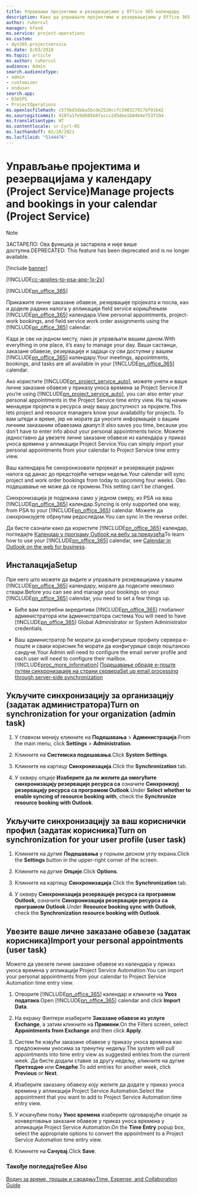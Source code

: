 ```yaml
---
title: Управљање пројектима и резервацијама у Office 365 календару
description: Како да управљате пројектима и резервацијама у Office 365 календару
author: ruhercul
manager: kfend
ms.service: project-operations
ms.custom:
- dyn365-projectservice
ms.date: 8/03/2018
ms.topic: article
ms.author: ruhercul
audience: Admin
search.audienceType:
- admin
- customizer
- enduser
search.app:
- D365PS
- ProjectOperations
ms.openlocfilehash: c575bd3deba5bcde2526ccfc598327917bf91642
ms.sourcegitcommit: 418fa1fe9d605b8faccc2d5dee1b04b4e753f194
ms.translationtype: HT
ms.contentlocale: sr-Cyrl-RS
ms.lasthandoff: 02/10/2021
ms.locfileid: "5144476"
---
```

# <a name="manage-projects-and-bookings-in-your-calendar-project-service"></a><span data-ttu-id="c2f7d-103">Управљање пројектима и резервацијама у календару (Project Service)</span><span class="sxs-lookup"><span data-stu-id="c2f7d-103">Manage projects and bookings in your calendar (Project Service)</span></span>

> [!Note]
> <span data-ttu-id="c2f7d-104">ЗАСТАРЕЛО: Ова функција је застарела и није више доступна.</span><span class="sxs-lookup"><span data-stu-id="c2f7d-104">DEPRECATED: This feature has been deprecated and is no longer available.</span></span>

[!include [banner](../includes/psa-now-project-operations.md)]

[!INCLUDE[cc-applies-to-psa-app-1x-2x](../includes/cc-applies-to-psa-app-1x-2x.md)]

[!INCLUDE[pn_office_365](../includes/pn-office-365.md)] 

<span data-ttu-id="c2f7d-105">Прикажите личне заказане обавезе, резервације пројеката и посла, као и доделе радних налога у апликацији field service коришћењем [!INCLUDE[pn_office_365](../includes/pn-office-365.md)] календара.</span><span class="sxs-lookup"><span data-stu-id="c2f7d-105">View personal appointments, project-work bookings, and field service work order assignments using the [!INCLUDE[pn_office_365](../includes/pn-office-365.md)] calendar.</span></span>  
  
 <span data-ttu-id="c2f7d-106">Када је све на једном месту, лако је управљати вашим даном.</span><span class="sxs-lookup"><span data-stu-id="c2f7d-106">With everything in one place, it’s easy to manage your day.</span></span> <span data-ttu-id="c2f7d-107">Ваши састанци, заказане обавезе, резервације и задаци су сви доступни у вашем [!INCLUDE[pn_office_365](../includes/pn-office-365.md)] календару.</span><span class="sxs-lookup"><span data-stu-id="c2f7d-107">Your meetings, appointments, bookings, and tasks are all available in your [!INCLUDE[pn_office_365](../includes/pn-office-365.md)] calendar.</span></span>  
  
 <span data-ttu-id="c2f7d-108">Ако користите [!INCLUDE[pn_project_service_auto](../includes/pn-project-service-auto.md)], можете унети и ваше личне заказане обавезе у приказу уноса времена за Project Service.</span><span class="sxs-lookup"><span data-stu-id="c2f7d-108">If you’re using [!INCLUDE[pn_project_service_auto](../includes/pn-project-service-auto.md)], you can also enter your personal appointments in the Project Service time entry view.</span></span> <span data-ttu-id="c2f7d-109">На тај начин менаџери пројекта и ресурса знају вашу доступност за пројекте.</span><span class="sxs-lookup"><span data-stu-id="c2f7d-109">This lets project and resource managers know your availability for projects.</span></span> <span data-ttu-id="c2f7d-110">То вам штеди и време, јер не морате да уносите информације о вашим личним заказаним обавезама двапут.</span><span class="sxs-lookup"><span data-stu-id="c2f7d-110">It also saves you time, because you don’t have to enter info about your personal appointments twice.</span></span> <span data-ttu-id="c2f7d-111">Можете једноставно да увезете личне заказане обавезе из календара у приказ уноса времена у апликацији Project Service.</span><span class="sxs-lookup"><span data-stu-id="c2f7d-111">You can simply import your personal appointments from your calendar to Project Service time entry view.</span></span>  
  
 <span data-ttu-id="c2f7d-112">Ваш календара ће синхронизовати пројекат и резервације радних налога од данас до предстојеће четири недеље.</span><span class="sxs-lookup"><span data-stu-id="c2f7d-112">Your calendar will sync project and work order bookings from today to upcoming four weeks.</span></span> <span data-ttu-id="c2f7d-113">Ово подешавање не може да се промени.</span><span class="sxs-lookup"><span data-stu-id="c2f7d-113">This setting can’t be changed.</span></span>  
  
 <span data-ttu-id="c2f7d-114">Синхронизација је подржана само у једном смеру, из PSA на ваш [!INCLUDE[pn_office_365](../includes/pn-office-365.md)] календар.</span><span class="sxs-lookup"><span data-stu-id="c2f7d-114">Syncing is only supported one way, from PSA to your [!INCLUDE[pn_office_365](../includes/pn-office-365.md)] calendar.</span></span> <span data-ttu-id="c2f7d-115">Можете да синхронизујете обрнутим редоследом.</span><span class="sxs-lookup"><span data-stu-id="c2f7d-115">You can sync in the reverse order.</span></span> 
  
 <span data-ttu-id="c2f7d-116">Да бисте сазнали како да користите [!INCLUDE[pn_office_365](../includes/pn-office-365.md)] календар, погледајте [Календар у програму Outlook на вебу за предузећа](https://support.office.com/article/Calendar-in-Outlook-on-the-web-for-business-5219c457-d1fe-4c2f-9032-1a816b88e936)</span><span class="sxs-lookup"><span data-stu-id="c2f7d-116">To learn how to use your [!INCLUDE[pn_office_365](../includes/pn-office-365.md)] calendar, see [Calendar in Outlook on the web for business](https://support.office.com/article/Calendar-in-Outlook-on-the-web-for-business-5219c457-d1fe-4c2f-9032-1a816b88e936).</span></span>  
  
## <a name="setup"></a><span data-ttu-id="c2f7d-117">Инсталација</span><span class="sxs-lookup"><span data-stu-id="c2f7d-117">Setup</span></span>  
 <span data-ttu-id="c2f7d-118">Пре него што можете да видите и управљате резервацијама у вашем [!INCLUDE[pn_office_365](../includes/pn-office-365.md)] календару, морате да подесите неколико ствари.</span><span class="sxs-lookup"><span data-stu-id="c2f7d-118">Before you can see and manage your bookings on your [!INCLUDE[pn_office_365](../includes/pn-office-365.md)] calendar, you need to set a few things up.</span></span>  
  
- <span data-ttu-id="c2f7d-119">Биће вам потребни акредитиви [!INCLUDE[pn_office_365](../includes/pn-office-365.md)] глобалног администратора или администратора система.</span><span class="sxs-lookup"><span data-stu-id="c2f7d-119">You will need to have [!INCLUDE[pn_office_365](../includes/pn-office-365.md)] Global Administrator or System Administrator credentials.</span></span>  
  
- <span data-ttu-id="c2f7d-120">Ваш администратор ће морати да конфигурише профилу сервера е-поште и сваки корисник ће морати да конфигурише своје поштанско сандуче.</span><span class="sxs-lookup"><span data-stu-id="c2f7d-120">Your Admin will need to configure the email server profile and each user will need to configure their mailbox.</span></span> [!INCLUDE[proc_more_information](../includes/proc-more-information.md)] <span data-ttu-id="c2f7d-121">[Подешавање обраде е-поште путем синхронизације на страни сервера](https://docs.microsoft.com/dynamics365/customerengagement/on-premises/admin/set-up-server-side-synchronization-of-email-appointments-contacts-and-tasks)</span><span class="sxs-lookup"><span data-stu-id="c2f7d-121">[Set up email processing through server-side synchronization](https://docs.microsoft.com/dynamics365/customerengagement/on-premises/admin/set-up-server-side-synchronization-of-email-appointments-contacts-and-tasks)</span></span>  
  
## <a name="turn-on-synchronization-for-your-organization-admin-task"></a><span data-ttu-id="c2f7d-122">Укључите синхронизацију за организацију (задатак администратора)</span><span class="sxs-lookup"><span data-stu-id="c2f7d-122">Turn on synchronization for your organization (admin task)</span></span>  
  
1.  <span data-ttu-id="c2f7d-123">У главном менију кликните на **Подешавања** > **Администрација**.</span><span class="sxs-lookup"><span data-stu-id="c2f7d-123">From the main menu, click **Settings** > **Administration**.</span></span>  
  
2.  <span data-ttu-id="c2f7d-124">Кликните на **Системска подешавања**.</span><span class="sxs-lookup"><span data-stu-id="c2f7d-124">Click **System Settings**.</span></span>  
  
3.  <span data-ttu-id="c2f7d-125">Кликните на картицу **Синхронизација**.</span><span class="sxs-lookup"><span data-stu-id="c2f7d-125">Click the **Synchronization** tab.</span></span>  
  
4.  <span data-ttu-id="c2f7d-126">У оквиру опције **Изаберите да ли желите да омогућите синхронизацију резервације ресурса са** означите **Синхронизуј резервацију ресурса са програмом Outlook**.</span><span class="sxs-lookup"><span data-stu-id="c2f7d-126">Under **Select whether to enable syncing of resource booking with**, check the **Synchronize resource booking with Outlook**.</span></span>  
  
## <a name="turn-on-synchronization-for-your-user-profile-user-task"></a><span data-ttu-id="c2f7d-127">Укључите синхронизацију за ваш кориснички профил (задатак корисника)</span><span class="sxs-lookup"><span data-stu-id="c2f7d-127">Turn on synchronization for your user profile (user task)</span></span>  
  
1.  <span data-ttu-id="c2f7d-128">Кликните на дугме **Подешавања** у горњем десном углу екрана.</span><span class="sxs-lookup"><span data-stu-id="c2f7d-128">Click the **Settings** button in the upper-right corner of the screen.</span></span>  
  
2.  <span data-ttu-id="c2f7d-129">Кликните на дугме **Опције**.</span><span class="sxs-lookup"><span data-stu-id="c2f7d-129">Click **Options**.</span></span>  
  
3.  <span data-ttu-id="c2f7d-130">Кликните на картицу **Синхронизација**.</span><span class="sxs-lookup"><span data-stu-id="c2f7d-130">Click the **Synchronization** tab.</span></span>  
  
4.  <span data-ttu-id="c2f7d-131">У оквиру **Синхронизација резервације ресурса са програмом Outlook**, означите **Синхронизација резервације ресурса са програмом Outlook**.</span><span class="sxs-lookup"><span data-stu-id="c2f7d-131">Under **Resource booking sync with Outlook**, check the **Synchronization resource booking with Outlook**.</span></span>  
  
## <a name="import-your-personal-appointments-user-task"></a><span data-ttu-id="c2f7d-132">Увезите ваше личне заказане обавезе (задатак корисника)</span><span class="sxs-lookup"><span data-stu-id="c2f7d-132">Import your personal appointments (user task)</span></span>  
 <span data-ttu-id="c2f7d-133">Можете да увезете личне заказане обавезе из календара у приказ уноса времена у апликацији Project Service Automation.</span><span class="sxs-lookup"><span data-stu-id="c2f7d-133">You can import your personal appointments from your calendar to Project Service Automation time entry view.</span></span>  
  
1. <span data-ttu-id="c2f7d-134">Отворите [!INCLUDE[pn_office_365](../includes/pn-office-365.md)] календар и кликните на **Увоз података**.</span><span class="sxs-lookup"><span data-stu-id="c2f7d-134">Open [!INCLUDE[pn_office_365](../includes/pn-office-365.md)] calendar and click **Import Data**.</span></span>  
  
2. <span data-ttu-id="c2f7d-135">На екрану Филтери изаберите **Заказане обавезе из услуге Exchange**, а затим кликните на **Примени**.</span><span class="sxs-lookup"><span data-stu-id="c2f7d-135">On the Filters screen, select **Appointments from Exchange** and then click **Apply**.</span></span>  
  
3. <span data-ttu-id="c2f7d-136">Систем ће извући заказане обавезе у приказу уноса времена као предложеним уносима за тренутну недељу.</span><span class="sxs-lookup"><span data-stu-id="c2f7d-136">The system will pull appointments into time entry view as suggested entries from the current week.</span></span> <span data-ttu-id="c2f7d-137">Да бисте додали ставке за другу недељу, кликните на дугме **Претходно** или **Следеће**.</span><span class="sxs-lookup"><span data-stu-id="c2f7d-137">To add entries for another week, click **Previous** or **Next**.</span></span>  
  
4. <span data-ttu-id="c2f7d-138">Изаберите заказану обавезу коју желите да додате у приказ уноса времена у апликацији Project Service Automation.</span><span class="sxs-lookup"><span data-stu-id="c2f7d-138">Select the appointment that you want to add to Project Service Automation time entry view.</span></span>  
  
5. <span data-ttu-id="c2f7d-139">У искачућем пољу **Унос времена** изаберите одговарајуће опције за конвертовање заказане обавезе у приказ уноса времена у апликацији Project Service Automation.</span><span class="sxs-lookup"><span data-stu-id="c2f7d-139">On the **Time Entry** popup box, select the appropriate options to convert the appointment to a Project Service Automation time entry view.</span></span>  
  
6. <span data-ttu-id="c2f7d-140">Кликните на **Сачувај**.</span><span class="sxs-lookup"><span data-stu-id="c2f7d-140">Click **Save**.</span></span>  
  
### <a name="see-also"></a><span data-ttu-id="c2f7d-141">Такође погледајте</span><span class="sxs-lookup"><span data-stu-id="c2f7d-141">See Also</span></span>  
 [<span data-ttu-id="c2f7d-142">Водич за време, трошак и сарадњу</span><span class="sxs-lookup"><span data-stu-id="c2f7d-142">Time, Expense, and Collaboration Guide</span></span>](../psa/time-expense-collaboration-guide.md)

